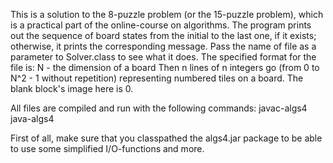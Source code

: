 This is a solution to the 8-puzzle problem (or the 15-puzzle problem), which is a practical part of the online-course on 
algorithms. The program prints out the sequence of board states from the initial to the last one, if it exists; otherwise, it prints the corresponding message. Pass the name of file as a parameter to Solver.class to see what it does. The specified format for the file is:
N - the dimension of a board
Then n lines of n integers go (from 0 to N^2 - 1 without repetition) representing numbered tiles on a board. The blank block's image here is 0.

All files are compiled and run with the following commands:
javac-algs4 <file>
java-algs4 <class> <parameters>

First of all, make sure that you classpathed the algs4.jar package to be able to use some simplified I/O-functions and more.
